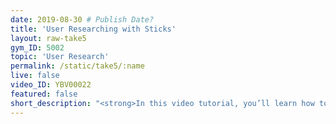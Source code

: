 ```yaml
---
date: 2019-08-30 # Publish Date?
title: 'User Researching with Sticks'
layout: raw-take5
gym_ID: 5002
topic: 'User Research'
permalink: /static/take5/:name
live: false
video_ID: YBV00022
featured: false
short_description: "<strong>In this video tutorial, you’ll learn how to faciliate a usability study using sticks.</strong> You will learn how to select the best stick, brandishing best practices, and how to wave it enthusiastically and menacingly enough to elicit honest and genuine feedback from your users."
---
```

